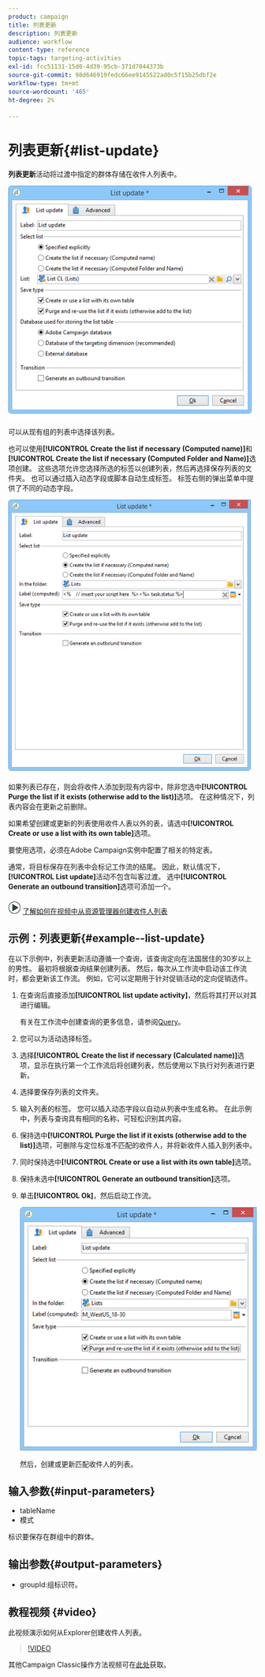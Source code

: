 ```yaml
---
product: campaign
title: 列表更新
description: 列表更新
audience: workflow
content-type: reference
topic-tags: targeting-activities
exl-id: fcc51131-15d0-4d39-95cb-371d7044373b
source-git-commit: 98d646919fedc66ee9145522ad0c5f15b25dbf2e
workflow-type: tm+mt
source-wordcount: '465'
ht-degree: 2%

---
```


# 列表更新{#list-update}

**列表更新**&#x200B;活动将过渡中指定的群体存储在收件人列表中。

![](assets/s_user_segmentation_update_group.png)

可以从现有组的列表中选择该列表。

也可以使用&#x200B;**[!UICONTROL Create the list if necessary (Computed name)]**&#x200B;和&#x200B;**[!UICONTROL Create the list if necessary (Computed Folder and Name)]**&#x200B;选项创建。 这些选项允许您选择所选的标签以创建列表，然后再选择保存列表的文件夹。 也可以通过插入动态字段或脚本自动生成标签。 标签右侧的弹出菜单中提供了不同的动态字段。

![](assets/s_user_segmentation_update_list_calc.png)

如果列表已存在，则会将收件人添加到现有内容中，除非您选中&#x200B;**[!UICONTROL Purge the list if it exists (otherwise add to the list)]**&#x200B;选项。 在这种情况下，列表内容会在更新之前删除。

如果希望创建或更新的列表使用收件人表以外的表，请选中&#x200B;**[!UICONTROL Create or use a list with its own table]**&#x200B;选项。

要使用选项，必须在Adobe Campaign实例中配置了相关的特定表。

通常，将目标保存在列表中会标记工作流的结尾。 因此，默认情况下，**[!UICONTROL List update]**&#x200B;活动不包含叫客过渡。 选中&#x200B;**[!UICONTROL Generate an outbound transition]**&#x200B;选项可添加一个。

![](assets/do-not-localize/how-to-video.png) [了解如何在视频中从资源管理器创建收件人列表](#video)

## 示例：列表更新{#example--list-update}

在以下示例中，列表更新活动遵循一个查询，该查询定向在法国居住的30岁以上的男性。 最初将根据查询结果创建列表。 然后，每次从工作流中启动该工作流时，都会更新该工作流。 例如，它可以定期用于针对促销活动的定向促销选件。

1. 在查询后直接添加&#x200B;**[!UICONTROL list update activity]**，然后将其打开以对其进行编辑。

   有关在工作流中创建查询的更多信息，请参阅[Query](../../workflow/using/query.md)。

1. 您可以为活动选择标签。
1. 选择&#x200B;**[!UICONTROL Create the list if necessary (Calculated name)]**&#x200B;选项，显示在执行第一个工作流后将创建列表，然后使用以下执行对列表进行更新。
1. 选择要保存列表的文件夹。
1. 输入列表的标签。 您可以插入动态字段以自动从列表中生成名称。 在此示例中，列表与查询具有相同的名称，可轻松识别其内容。
1. 保持选中&#x200B;**[!UICONTROL Purge the list if it exists (otherwise add to the list)]**&#x200B;选项，可删除与定位标准不匹配的收件人，并将新收件人插入到列表中。
1. 同时保持选中&#x200B;**[!UICONTROL Create or use a list with its own table]**&#x200B;选项。
1. 保持未选中&#x200B;**[!UICONTROL Generate an outbound transition]**&#x200B;选项。
1. 单击&#x200B;**[!UICONTROL Ok]**，然后启动工作流。

   ![](assets/s_user_segmentation_update_list_calc_example.png)

   然后，创建或更新匹配收件人的列表。

## 输入参数{#input-parameters}

* tableName
* 模式

标识要保存在群组中的群体。

## 输出参数{#output-parameters}

* groupId:组标识符。

## 教程视频 {#video}

此视频演示如何从Explorer创建收件人列表。

>[!VIDEO](https://video.tv.adobe.com/v/25602/quality=12)

其他Campaign Classic操作方法视频可在[此处](https://experienceleague.adobe.com/docs/campaign-classic-learn/tutorials/overview.html?lang=zh-Hans)获取。
